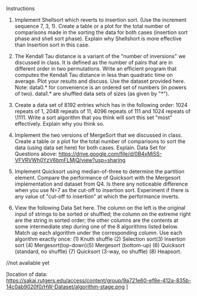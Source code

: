 Instructions
1. Implement Shellsort which reverts to insertion sort. (Use the increment
sequence 7, 3, 1). Create a table or a plot for the total
number of comparisons made in the sorting the data for both cases (insertion
sort phase and shell sort phase). Explain why Shellshort is more effective than
Insertion sort in this case.

2. The Kendall Tau distance is a variant of the "number of inversions" we
discussed in class. It is defined as the number of pairs that are in different
order in two permutations. Write an efficient program that computes the Kendall
Tau distance in less than quadratic time on average. Plot your results and
discuss. Use the dataset provided here. Note: data0.* for convenience is an
ordered set of numbers (in powers of two). data1.* are shuffled data sets of
sizes (as given by "\*").

3. Create a data set of 8192 entries which has in the following order: 1024
repeats of 1, 2048 repeats of 11, 4096 repeats of 111 and 1024 repeats of
\1111. Write a sort algorithm that you think will sort this set "most"
effectively. Explain why you think so.

4. Implement the two versions of MergeSort that we discussed in class. Create a
table or a plot for the total number of comparisons to sort the data (using data
set here) for both cases. Explain.
 Data Set for Questions above:
  https://drive.google.com/file/d/0B4xMi5S-VFVRVWh0YzV6bmFLMjQ/view?usp=sharing

5. Implement Quicksort using median-of-three to determine the partition
element. Compare the performance of Quicksort with the Mergesort implementation
and dataset from Q4. Is there any noticeable difference when you use N=7 as the
cut-off to insertion sort. Experiment if there is any value of "cut-off to
insertion" at which the performance inverts.

6. View the following Data Set here. The column on the left is the original
input of strings to be sorted or shuffled; the column on the extreme right are
the string in sorted order; the other columns are the contents at some
intermediate step during one of the 8 algorithms listed below.  Match up each
algorithm under the corresponding column. Use each algorithm exactly once: (1)
Knuth shuffle (2) Selection sort(3) Insertion sort (4) Mergesort(top-down)(5)
Mergesort (bottom-up) (6) Quicksort (standard, no shuffle) (7) Quicksort (3-way,
no shuffle) (8) Heapsort.

//not avaliable yet

[location of data: https://sakai.rutgers.edu/access/content/group/9a721e60-ef8e-412a-835b-14c0ab9020f0/HW-Dataset/algorithm-stage.png ]

